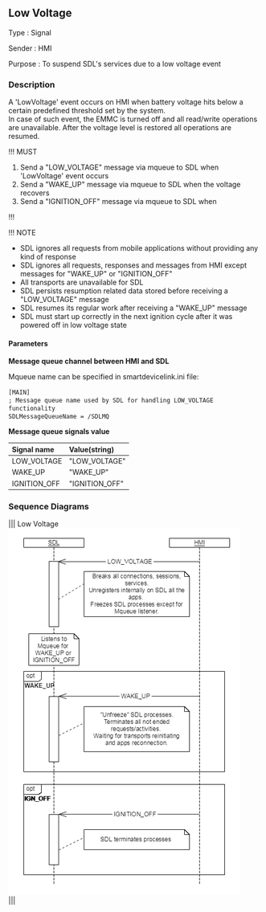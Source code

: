 ## Low Voltage  

Type
: Signal

Sender
: HMI

Purpose
: To suspend SDL's services due to a low voltage event

### Description  
A 'LowVoltage' event occurs on HMI when battery voltage hits below a certain predefined threshold set by the system.  
 In case of such event, the EMMC is turned off and all read/write operations are unavailable. After the voltage level is restored all operations are resumed.

!!! MUST   

1. Send a "LOW_VOLTAGE" message via mqueue to SDL when 'LowVoltage' event occurs
2. Send a "WAKE_UP" message via mqueue to SDL when the voltage recovers
3. Send a "IGNITION_OFF" message via mqueue to SDL when 

!!!

!!! NOTE 
* SDL ignores all requests from mobile applications without providing any kind of response
* SDL ignores all requests, responses and messages from HMI except messages for "WAKE_UP" or "IGNITION_OFF"  
* All transports are unavailable for SDL
* SDL persists resumption related data stored before receiving a "LOW_VOLTAGE" message  
* SDL resumes its regular work after receiving a "WAKE_UP" message  
* SDL must start up correctly in the next ignition cycle after it was powered off in low voltage state

#### Parameters
**Message queue channel between HMI and SDL**

Mqueue name can be specified in smartdevicelink.ini file:

```
[MAIN] 
; Message queue name used by SDL for handling LOW_VOLTAGE functionality
SDLMessageQueueName = /SDLMQ
```  

**Message queue signals value**  

|Signal name|Value(string)|
|:---|:---| 
|LOW_VOLTAGE|"LOW_VOLTAGE"|
|WAKE_UP|"WAKE_UP"|
|IGNITION_OFF|"IGNITION_OFF"|

### Sequence Diagrams  

|||
Low Voltage  
![Low Voltage](./assets/low_voltage.png)  
|||
